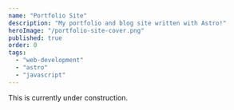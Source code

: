 ```yaml
---
name: "Portfolio Site"
description: "My portfolio and blog site written with Astro!"
heroImage: "/portfolio-site-cover.png"
published: true
order: 0
tags:
  - "web-development"
  - "astro"
  - "javascript"
---
```


This is currently under construction.
